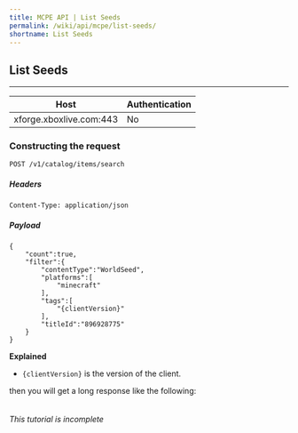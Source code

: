 ```yaml
---
title: MCPE API | List Seeds
permalink: /wiki/api/mcpe/list-seeds/
shortname: List Seeds
---
```

## List Seeds

---

|Host|Authentication|
|----|--------------|
|xforge.xboxlive.com:443|No|
  
### Constructing the request

```
POST /v1/catalog/items/search
```

##### Headers
```
Content-Type: application/json
```

##### Payload
```
{
    "count":true,
    "filter":{
        "contentType":"WorldSeed",
        "platforms":[
            "minecraft"
        ],
        "tags":[
            "{clientVersion}"
        ],
        "titleId":"896928775"
    }
}
```

**Explained**  
* `{clientVersion}` is the version of the client.  
  
then you will get a long response like the following:

```

```

###### This tutorial is incomplete
